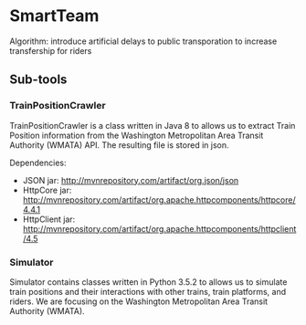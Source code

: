 # SmartTeam

Algorithm: introduce artificial delays to public transporation to increase transfership for riders

## Sub-tools

### TrainPositionCrawler
TrainPositionCrawler is a class written in Java 8 to allows us to extract Train Position information from the Washington Metropolitan Area Transit Authority (WMATA) API. The resulting file is stored in json.

Dependencies:

* JSON jar: http://mvnrepository.com/artifact/org.json/json
* HttpCore jar: http://mvnrepository.com/artifact/org.apache.httpcomponents/httpcore/4.4.1
* HttpClient jar: http://mvnrepository.com/artifact/org.apache.httpcomponents/httpclient/4.5

### Simulator
Simulator contains classes written in Python 3.5.2 to allows us to simulate train positions and their interactions with other trains, train platforms, and riders. We are focusing on the Washington Metropolitan Area Transit Authority (WMATA).
